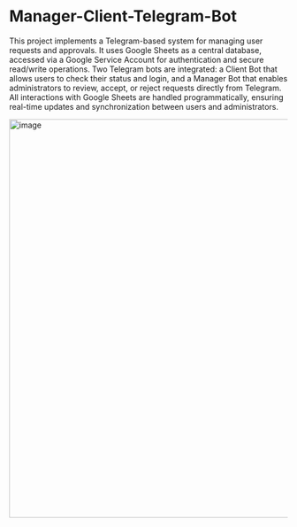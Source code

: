 # Manager-Client-Telegram-Bot

This project implements a Telegram-based system for managing user requests and approvals. It uses Google Sheets as a central database, accessed via a Google Service Account for authentication and secure read/write operations. Two Telegram bots are integrated: a Client Bot that allows users to check their status and login, and a Manager Bot that enables administrators to review, accept, or reject requests directly from Telegram. All interactions with Google Sheets are handled programmatically, ensuring real-time updates and synchronization between users and administrators.

<img width="720" height="720" alt="image" src="https://github.com/user-attachments/assets/bdfede58-59f8-4f06-b71a-1d8ce3539674" />
